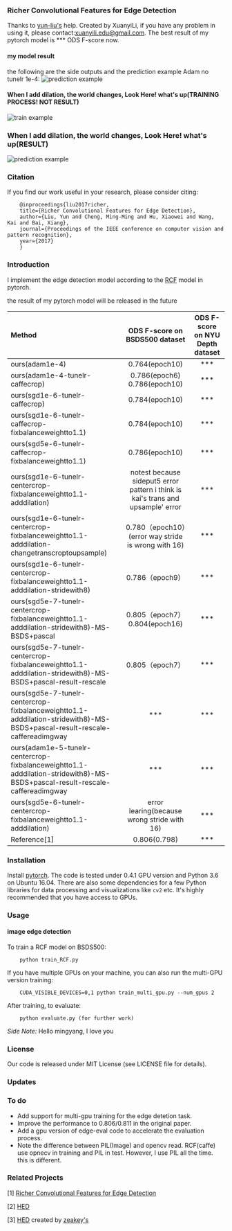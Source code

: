 ### Richer Convolutional Features for Edge Detection
Thanks to <a href="https://github.com/yun-liu">yun-liu's</a> help.
Created by XuanyiLi, if you have any problem in using it, please contact:xuanyili.edu@gmail.com.
The best result of my pytorch model is *** ODS F-score now.
#### my model result
the following are the side outputs and the prediction example
Adam no tunelr 1e-4:
![prediction example](https://github.com/meteorshowers/RCF-pytorch/blob/master/doc/326025.jpg)
#### When I add dilation, the world changes, Look Here! what's up(TRAINING PROCESS! NOT RESULT) 
![train example](https://github.com/meteorshowers/RCF-pytorch/blob/master/doc/iter-450.jpg)
### When I add dilation, the world changes, Look Here! what's up(RESULT) 
![prediction example](https://github.com/meteorshowers/RCF-pytorch/blob/master/doc/2018.jpg)
### Citation
If you find our work useful in your research, please consider citing:

        @inproceedings{liu2017richer,
        title={Richer Convolutional Features for Edge Detection},
        author={Liu, Yun and Cheng, Ming-Ming and Hu, Xiaowei and Wang, Kai and Bai, Xiang},
        journal={Proceedings of the IEEE conference on computer vision and pattern recognition},
        year={2017}
        }

### Introduction
I implement the edge detection model according to the <a href="https://github.com/yun-liu/rcf">RCF</a>  model in pytorch. 

the result of my pytorch model will be released in the future

| Method |ODS F-score on BSDS500 dataset |ODS F-score on NYU Depth dataset|
|:---|:---:|:---:|
|ours(adam1e-4)| 0.764(epoch10) | *** |
|ours(adam1e-4-tunelr-caffecrop)| 0.786(epoch6) 0.786(epoch10) | *** |
|ours(sgd1e-6-tunelr-caffecrop)| 0.784(epoch10) | *** |
|ours(sgd1e-6-tunelr-caffecrop-fixbalanceweightto1.1)| 0.784(epoch10) | *** |
|ours(sgd5e-6-tunelr-caffecrop-fixbalanceweightto1.1)| 0.786(epoch10) | *** |
|ours(sgd1e-6-tunelr-centercrop-fixbalanceweightto1.1-adddilation)| notest because sideput5 error pattern i think is kai's trans and upsample' error | *** |
|ours(sgd1e-6-tunelr-centercrop-fixbalanceweightto1.1-adddilation-changetranscroptoupsample)| 0.780（epoch10）(error way stride is wrong with 16) | *** |
|ours(sgd1e-6-tunelr-centercrop-fixbalanceweightto1.1-adddilation-stridewith8)| 0.786（epoch9）| *** |
|ours(sgd5e-7-tunelr-centercrop-fixbalanceweightto1.1-adddilation-stridewith8)-MS-BSDS+pascal| 0.805（epoch7）0.804(epoch16) | *** |
|ours(sgd5e-7-tunelr-centercrop-fixbalanceweightto1.1-adddilation-stridewith8)-MS-BSDS+pascal-result-rescale| 0.805（epoch7） | *** |
|ours(sgd5e-7-tunelr-centercrop-fixbalanceweightto1.1-adddilation-stridewith8)-MS-BSDS+pascal-result-rescale-caffereadimgway| *** | *** |
|ours(adam1e-5-tunelr-centercrop-fixbalanceweightto1.1-adddilation-stridewith8)-MS-BSDS+pascal-result-rescale-caffereadimgway| *** | *** |
|ours(sgd5e-6-tunelr-centercrop-fixbalanceweightto1.1-adddilation)| error learing(because wrong stride with 16) | *** |
| Reference[1]| 0.806(0.798)  | ***  |


### Installation

Install <a href="https://pytorch.org/">pytorch</a>. The code is tested under 0.4.1 GPU version and Python 3.6  on Ubuntu 16.04. There are also some dependencies for a few Python libraries for data processing and visualizations like `cv2` etc. It's highly recommended that you have access to GPUs.

### Usage

#### image edge detection

To train a RCF model on BSDS500:

        python train_RCF.py

If you have multiple GPUs on your machine, you can also run the multi-GPU version training:

        CUDA_VISIBLE_DEVICES=0,1 python train_multi_gpu.py --num_gpus 2

After training, to evaluate:

        python evaluate.py (for further work)

<i>Side Note:</i>  Hello mingyang, I love you

### License
Our code is released under MIT License (see LICENSE file for details).

### Updates

### To do 
* Add support for multi-gpu training for the edge detetion task.
* Improve the performance to 0.806/0.811 in the original paper.
* Add a gpu version of edge-eval code to accelerate the evaluation process.
* Note the difference between PIL(Image) and opencv read. RCF(caffe) use opnecv in training and PIL in test.
However, I use PIL all the time. this is different.

### Related Projects
[1] <a href="https://github.com/yun-liu/rcf">Richer Convolutional Features for Edge Detection</a> 

[2] <a href="https://github.com/s9xie/hed">HED</a> 

[3] <a href="https://github.com/zeakey/hed">HED</a> created by <a href="https://github.com/zeakey">zeakey's</a>
